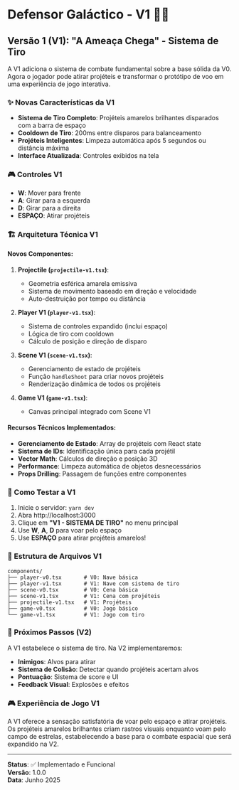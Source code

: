 # Defensor Galáctico - V1 🚀💥

## Versão 1 (V1): "A Ameaça Chega" - Sistema de Tiro

A V1 adiciona o sistema de combate fundamental sobre a base sólida da V0. Agora o jogador pode atirar projéteis e transformar o protótipo de voo em uma experiência de jogo interativa.

### ✨ Novas Características da V1

- **Sistema de Tiro Completo**: Projéteis amarelos brilhantes disparados com a barra de espaço
- **Cooldown de Tiro**: 200ms entre disparos para balanceamento
- **Projéteis Inteligentes**: Limpeza automática após 5 segundos ou distância máxima
- **Interface Atualizada**: Controles exibidos na tela

### 🎮 Controles V1

- **W**: Mover para frente
- **A**: Girar para a esquerda  
- **D**: Girar para a direita
- **ESPAÇO**: Atirar projéteis

### 🏗️ Arquitetura Técnica V1

#### Novos Componentes:

1. **Projectile (`projectile-v1.tsx`)**:
   - Geometria esférica amarela emissiva
   - Sistema de movimento baseado em direção e velocidade
   - Auto-destruição por tempo ou distância

2. **Player V1 (`player-v1.tsx`)**:
   - Sistema de controles expandido (inclui espaço)
   - Lógica de tiro com cooldown
   - Cálculo de posição e direção de disparo

3. **Scene V1 (`scene-v1.tsx`)**:
   - Gerenciamento de estado de projéteis
   - Função `handleShoot` para criar novos projéteis
   - Renderização dinâmica de todos os projéteis

4. **Game V1 (`game-v1.tsx`)**:
   - Canvas principal integrado com Scene V1

#### Recursos Técnicos Implementados:

- **Gerenciamento de Estado**: Array de projéteis com React state
- **Sistema de IDs**: Identificação única para cada projétil
- **Vector Math**: Cálculos de direção e posição 3D
- **Performance**: Limpeza automática de objetos desnecessários
- **Props Drilling**: Passagem de funções entre componentes

### 🎯 Como Testar a V1

1. Inicie o servidor: `yarn dev`
2. Abra http://localhost:3000
3. Clique em **"V1 - SISTEMA DE TIRO"** no menu principal
4. Use **W**, **A**, **D** para voar pelo espaço
5. Use **ESPAÇO** para atirar projéteis amarelos!

### 📁 Estrutura de Arquivos V1

```
components/
├── player-v0.tsx       # V0: Nave básica
├── player-v1.tsx       # V1: Nave com sistema de tiro
├── scene-v0.tsx        # V0: Cena básica 
├── scene-v1.tsx        # V1: Cena com projéteis
├── projectile-v1.tsx   # V1: Projéteis
├── game-v0.tsx         # V0: Jogo básico
└── game-v1.tsx         # V1: Jogo com tiro
```

### 🚀 Próximos Passos (V2)

A V1 estabelece o sistema de tiro. Na V2 implementaremos:
- **Inimigos**: Alvos para atirar
- **Sistema de Colisão**: Detectar quando projéteis acertam alvos
- **Pontuação**: Sistema de score e UI
- **Feedback Visual**: Explosões e efeitos

### 🎮 Experiência de Jogo V1

A V1 oferece a sensação satisfatória de voar pelo espaço e atirar projéteis. Os projéteis amarelos brilhantes criam rastros visuais enquanto voam pelo campo de estrelas, estabelecendo a base para o combate espacial que será expandido na V2.

---

**Status**: ✅ Implementado e Funcional  
**Versão**: 1.0.0  
**Data**: Junho 2025
